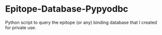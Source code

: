 # Epitope-Database-Pypyodbc
Python script to query the epitope (or any) binding database that I created for private use.
